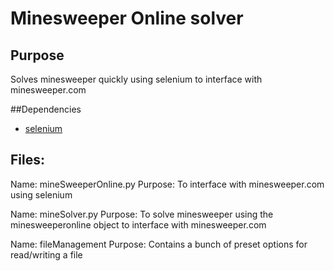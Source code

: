 # Minesweeper Online solver
## Purpose
Solves minesweeper quickly using selenium to interface with minesweeper.com 

##Dependencies
- [selenium](https://selenium-python.readthedocs.io/)

## Files:
Name:        mineSweeperOnline.py
Purpose:     To interface with minesweeper.com using selenium

Name:        mineSolver.py
Purpose:     To solve minesweeper using the minesweeperonline object to interface with minesweeper.com

Name:        fileManagement
Purpose:     Contains a bunch of preset options for read/writing a file